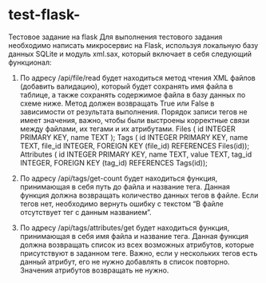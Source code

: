 # test-flask-
Тестовое задание на flask 
Для выполнения тестового задания необходимо написать микросервис на Flask, используя локальную базу данных SQLite и модуль xml.sax, который включает в себя следующий функционал:
1. По адресу /api/file/read будет находиться метод чтения XML файлов (добавить валидацию), который будет сохранять имя файла в таблице, а также сохранять содержимое файла в базу данных по схеме ниже. Метод должен возвращать True или False в зависимости от результата выполнения. Порядок записи тегов не имеет значения, важно, чтобы были выстроены корректные связи между файлами, их тегами и их атрибутами.
Files ( id INTEGER PRIMARY KEY, name TEXT ); Tags ( id INTEGER PRIMARY KEY, name TEXT, file_id INTEGER, FOREIGN KEY (file_id) REFERENCES Files(id)); Attributes ( id INTEGER PRIMARY KEY, name TEXT,
value TEXT,
tag_id INTEGER, FOREIGN KEY (tag_id) REFERENCES Tags(id));

2. По адресу /api/tags/get-count будет находиться функция, принимающая в себя путь до файла и название тега. Данная функция должна возвращать количество данных тегов в файле. Если тегов нет, необходимо вернуть ошибку с текстом “В файле отсутствует тег с данным названием”.
3. По адресу /api/tags/attributes/get будет находиться функция, принимающая в себя имя файла и название тега. Данная функция должна возвращать список из всех возможных атрибутов, которые присутствуют в заданном теге. Важно, если у нескольких тегов есть данный атрибут, его не нужно добавлять в список повторно. Значения атрибутов возвращать не нужно.
